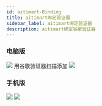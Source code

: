 ```yaml
---
id: aitimart-Binding
title: aitimart绑定验证器
sidebar_label: aitimart绑定验证器
description: aitimart绑定谷歌验证器
---
```

### 电脑版
![](https://pic.imgdb.cn/item/66f1ef90f21886ccc041c0f1.jpg)
用谷歌验证器扫描添加
![](https://pic.imgdb.cn/item/66f1fb7cf21886ccc0480fa4.jpg)
### 手机版
![](https://pic.imgdb.cn/item/66f1fdfbf21886ccc0496afe.jpg)
![](https://pic.imgdb.cn/item/66f1fdfbf21886ccc0496b1d.jpg)



